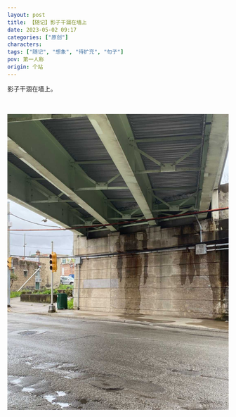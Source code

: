 ```yaml
---
layout: post
title: 【随记】影子干涸在墙上
date: 2023-05-02 09:17
categories: ["原创"]
characters: 
tags: ["随记", "想象", "待扩充", "句子"]
pov: 第一人称
origin: 个站
---
```


影子干涸在墙上。

<br><br>
![](/assets/images/others/2023-05-02.jpg)
<br>
